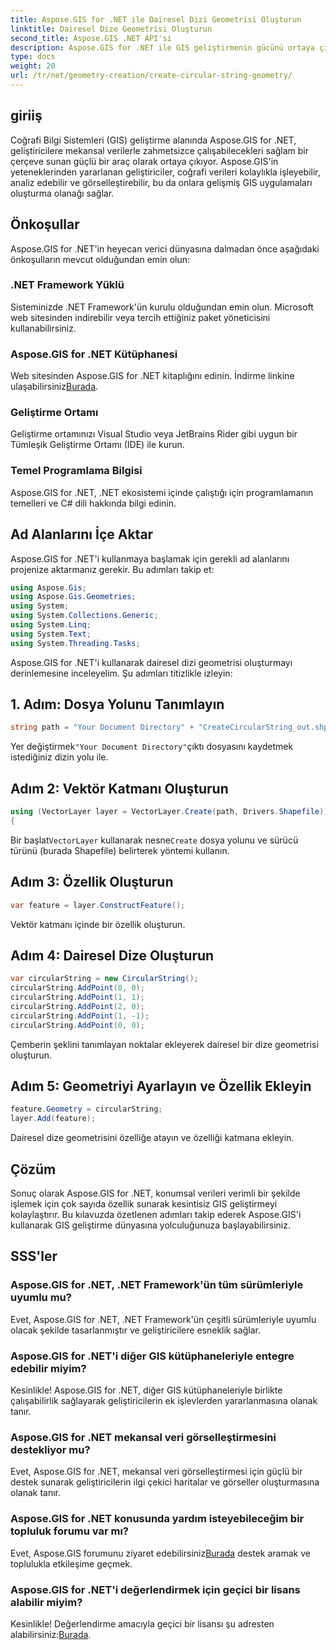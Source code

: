 ```yaml
---
title: Aspose.GIS for .NET ile Dairesel Dizi Geometrisi Oluşturun
linktitle: Dairesel Dize Geometrisi Oluşturun
second_title: Aspose.GIS .NET API'si
description: Aspose.GIS for .NET ile GIS geliştirmenin gücünü ortaya çıkarın. Uzamsal verileri zahmetsizce oluşturun, analiz edin ve görselleştirin.
type: docs
weight: 20
url: /tr/net/geometry-creation/create-circular-string-geometry/
---
```

## giriiş
Coğrafi Bilgi Sistemleri (GIS) geliştirme alanında Aspose.GIS for .NET, geliştiricilere mekansal verilerle zahmetsizce çalışabilecekleri sağlam bir çerçeve sunan güçlü bir araç olarak ortaya çıkıyor. Aspose.GIS'in yeteneklerinden yararlanan geliştiriciler, coğrafi verileri kolaylıkla işleyebilir, analiz edebilir ve görselleştirebilir, bu da onlara gelişmiş GIS uygulamaları oluşturma olanağı sağlar.
## Önkoşullar
Aspose.GIS for .NET'in heyecan verici dünyasına dalmadan önce aşağıdaki önkoşulların mevcut olduğundan emin olun:
### .NET Framework Yüklü
Sisteminizde .NET Framework'ün kurulu olduğundan emin olun. Microsoft web sitesinden indirebilir veya tercih ettiğiniz paket yöneticisini kullanabilirsiniz.
### Aspose.GIS for .NET Kütüphanesi
 Web sitesinden Aspose.GIS for .NET kitaplığını edinin. İndirme linkine ulaşabilirsiniz[Burada](https://releases.aspose.com/gis/net/).
### Geliştirme Ortamı
Geliştirme ortamınızı Visual Studio veya JetBrains Rider gibi uygun bir Tümleşik Geliştirme Ortamı (IDE) ile kurun.
### Temel Programlama Bilgisi
Aspose.GIS for .NET, .NET ekosistemi içinde çalıştığı için programlamanın temelleri ve C# dili hakkında bilgi edinin.

## Ad Alanlarını İçe Aktar
Aspose.GIS for .NET'i kullanmaya başlamak için gerekli ad alanlarını projenize aktarmanız gerekir. Bu adımları takip et:

```csharp
using Aspose.Gis;
using Aspose.Gis.Geometries;
using System;
using System.Collections.Generic;
using System.Linq;
using System.Text;
using System.Threading.Tasks;
```

Aspose.GIS for .NET'i kullanarak dairesel dizi geometrisi oluşturmayı derinlemesine inceleyelim. Şu adımları titizlikle izleyin:
## 1. Adım: Dosya Yolunu Tanımlayın
```csharp
string path = "Your Document Directory" + "CreateCircularString_out.shp";
```
 Yer değiştirmek`"Your Document Directory"`çıktı dosyasını kaydetmek istediğiniz dizin yolu ile.
## Adım 2: Vektör Katmanı Oluşturun
```csharp
using (VectorLayer layer = VectorLayer.Create(path, Drivers.Shapefile))
{
```
 Bir başlat`VectorLayer` kullanarak nesne`Create` dosya yolunu ve sürücü türünü (burada Shapefile) belirterek yöntemi kullanın.
## Adım 3: Özellik Oluşturun
```csharp
var feature = layer.ConstructFeature();
```
Vektör katmanı içinde bir özellik oluşturun.
## Adım 4: Dairesel Dize Oluşturun
```csharp
var circularString = new CircularString();
circularString.AddPoint(0, 0);
circularString.AddPoint(1, 1);
circularString.AddPoint(2, 0);
circularString.AddPoint(1, -1);
circularString.AddPoint(0, 0);
```
Çemberin şeklini tanımlayan noktalar ekleyerek dairesel bir dize geometrisi oluşturun.
## Adım 5: Geometriyi Ayarlayın ve Özellik Ekleyin
```csharp
feature.Geometry = circularString;
layer.Add(feature);
```
Dairesel dize geometrisini özelliğe atayın ve özelliği katmana ekleyin.

## Çözüm
Sonuç olarak Aspose.GIS for .NET, konumsal verileri verimli bir şekilde işlemek için çok sayıda özellik sunarak kesintisiz GIS geliştirmeyi kolaylaştırır. Bu kılavuzda özetlenen adımları takip ederek Aspose.GIS'i kullanarak GIS geliştirme dünyasına yolculuğunuza başlayabilirsiniz.
## SSS'ler
### Aspose.GIS for .NET, .NET Framework'ün tüm sürümleriyle uyumlu mu?
Evet, Aspose.GIS for .NET, .NET Framework'ün çeşitli sürümleriyle uyumlu olacak şekilde tasarlanmıştır ve geliştiricilere esneklik sağlar.
### Aspose.GIS for .NET'i diğer GIS kütüphaneleriyle entegre edebilir miyim?
Kesinlikle! Aspose.GIS for .NET, diğer GIS kütüphaneleriyle birlikte çalışabilirlik sağlayarak geliştiricilerin ek işlevlerden yararlanmasına olanak tanır.
### Aspose.GIS for .NET mekansal veri görselleştirmesini destekliyor mu?
Evet, Aspose.GIS for .NET, mekansal veri görselleştirmesi için güçlü bir destek sunarak geliştiricilerin ilgi çekici haritalar ve görseller oluşturmasına olanak tanır.
### Aspose.GIS for .NET konusunda yardım isteyebileceğim bir topluluk forumu var mı?
 Evet, Aspose.GIS forumunu ziyaret edebilirsiniz[Burada](https://forum.aspose.com/c/gis/33) destek aramak ve toplulukla etkileşime geçmek.
### Aspose.GIS for .NET'i değerlendirmek için geçici bir lisans alabilir miyim?
 Kesinlikle! Değerlendirme amacıyla geçici bir lisansı şu adresten alabilirsiniz:[Burada](https://purchase.aspose.com/temporary-license/).
